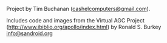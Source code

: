 Project by Tim Buchanan (cashelcomputers@gmail.com).

Includes code and images from the Virtual AGC Project (http://www.ibiblio.org/apollo/index.html) by Ronald S. Burkey <info@sandroid.org>
